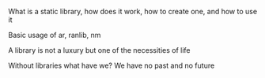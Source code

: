 What is a static library, how does it work, how to create one, and how to use it

Basic usage of ar, ranlib, nm

A library is not a luxury but one of the necessities of life

Without libraries what have we? We have no past and no future
